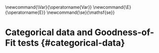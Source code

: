 

\newcommand{\Var}{\operatorname{Var}}
\newcommand{\E}{\operatorname{E}}
\newcommand{\se}{\mathsf{se}}

# Categorical data and Goodness-of-Fit tests {#categorical-data}

